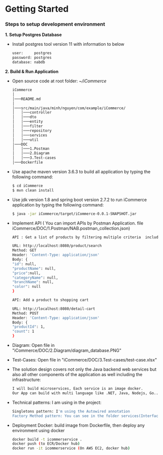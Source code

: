 # Getting Started

### Steps to setup development environment

**1. Setup Postgres Database**

- Install postgres tool version 11 with information to below

    ```bash
    user:     postgres
    password: postgres
    database: nabdb
    ```

**2. Build & Run Application**

- Open source code at root folder: <i>~/iCommerce</i>
    ```bash
    iCommerce
    │
    │───README.md
    │
    │───src/main/java/minh/nguyen/com/example/iCommerce/
    │   │───controller
    │   │───dto
    │   │───entity
    │   │───filter
    │   │───repository
    │   │───services
    │   │───util  
    │───DOC
    │   │───1.Postman
    │   │───2.Diagram
    │   │───3.Test-cases
    │───Dockerfile
    ```

- Use apache maven version 3.6.3 to build all application by typing the following command:
    ```sh
    $ cd iCommerce
    $ mvn clean install
    ```

- Use jdk version 1.8 and spring boot version 2.7.2 to run iCommerce application by typing the following command:
    ```sh
    $ java -jar iCommerce/target/iCommerce-0.0.1-SNAPSHOT.jar
    ```
- Implement API ( You can import APIs by Postman Application.
  file iCommerce/DOC/1.Postman/NAB.postman_collection.json)
    ```sh
    API : Get a list of products by filtering multiple criteria  including category, price, brand, colour:
  
    URL: http://localhost:8080/product/search
    Method: GET
    Header: 'Content-Type: application/json'
    Body: {
    "id": null,
    "productName": null,
    "price":null,
    "categoryName": null,
    "branchName": null,
    "color": null
    }
  ```
  
  ```sh
  API: Add a product to shopping cart

  URL: http://localhost:8080/detail-cart
  Method: POST
  Header: 'Content-Type: application/json'
  Body: {
  "productId": 1,
  "count": 1
  }
  ```
- Diagram: Open file in "iCommerce/DOC/2.Diagram/diagram_database.PNG" 
  
- Test-Cases: Open file in "iCommerce/DOC/3.Test-cases/test-case.xlsx"
- The solution design covers not only the Java backend web services but also all other components of the application
  as well including the infrastructure:
   ```sh
  I will build microservices, Each service is an image docker.
  Our App can build with multi language like .NET, Java, Nodejs, Go... Each service using different language.
  ```
- Technical patterns: I am using in the project:
  ```sh
  Singletons pattern: I'm using the Autowired annotation
  Factory Method pattern: You can see in the folder services(Interface DetailCartService and ProductService)
  ```
- Deployment Docker: build image from Dockerfile, then deploy any environment using docker
  ```sh
  docker build -t icommerservice .
  docker push (to ECR/Docker hub)
  docker run -it icommerservice (On AWS EC2, docker hub)
  ```